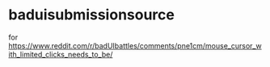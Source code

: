 # baduisubmissionsource
for https://www.reddit.com/r/badUIbattles/comments/pne1cm/mouse_cursor_with_limited_clicks_needs_to_be/
